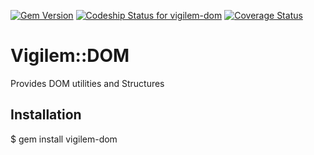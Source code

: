 [![Gem Version](https://img.shields.io/gem/v/vigilem-dom.svg)](https://rubygems.org/gems/vigilem-dom)
[![Codeship Status for vigilem-dom](https://codeship.com/projects/7ac598b0-a5e4-0132-8972-42192025a880/status?branch=master)](https://codeship.com/projects/66874)
[![Coverage Status](https://coveralls.io/repos/jtzero/vigilem-dom/badge.svg)](https://coveralls.io/r/jtzero/vigilem-dom)

# Vigilem::DOM
  Provides DOM utilities and Structures
  
## Installation
  $ gem install vigilem-dom
  
